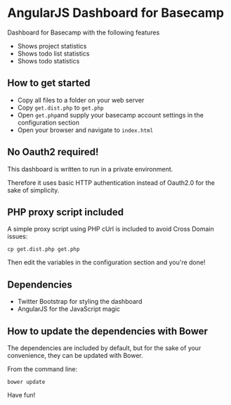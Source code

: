 # AngularJS Dashboard for Basecamp

Dashboard for Basecamp with the following features

- Shows project statistics
- Shows todo list statistics
- Shows todo statistics

## How to get started

- Copy all files to a folder on your web server
- Copy `get.dist.php` to `get.php`
- Open `get.php`and supply your basecamp account settings in the configuration section
- Open your browser and navigate to `index.html`

## No Oauth2 required!

This dashboard is written to run in a private environment.

Therefore it uses basic HTTP authentication instead of Oauth2.0 for the sake of simplicity.

## PHP proxy script included

A simple proxy script using PHP cUrl is included to avoid Cross Domain issues:

    cp get.dist.php get.php

Then edit the variables in the configuration section and you're done!

## Dependencies

- Twitter Bootstrap for styling the dashboard
- AngularJS for the JavaScript magic

## How to update the dependencies with Bower

The dependencies are included by default, but for the sake of your convenience, they can be updated with Bower.

From the command line:

    bower update

Have fun!
